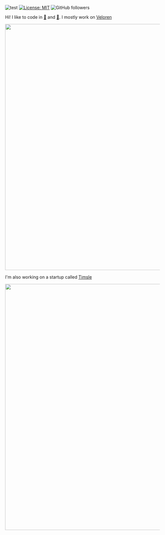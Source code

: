![test](https://hits.seeyoufarm.com/api/count/incr/badge.svg?url=https://github.com/AngelOnFira)
[![License: MIT](https://img.shields.io/badge/License-MIT-yellow.svg)](https://opensource.org/licenses/MIT)
![GitHub followers](https://img.shields.io/github/followers/angelonfira?style=social)

Hi! I like to code in [:crab:](https://www.rust-lang.org/) and [:snake:](https://www.python.org/). I mostly work on [Veloren](https://veloren.net)

<p align="center">
  <img width="800" src="https://media.discordapp.net/attachments/444005079410802699/730562584578621511/rsz_5f0651a256d55.png">
</p>

I'm also working on a startup called [Timsle](https://timsle.com)

<p align="center">
  <img width="800" src="https://media.discordapp.net/attachments/444005079410802699/730562839722328104/rsz_5f0653770cd9c.png">
</p>
